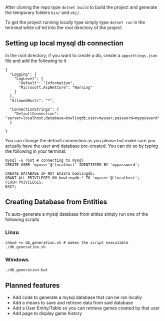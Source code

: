 After cloning the repo type `dotnet build` to build the project and generate the temporary folders `bin/` and `obj/`.

To get the project running locally type simply type `dotnet run` in the terminal while cd'ed into the root directory of the project

## Setting up local mysql db connection
In the root directory, if you want to create a db, create a `appsettings.json` file and add the following to it
```
{
  "Logging": {
    "LogLevel": {
      "Default": "Information",
      "Microsoft.AspNetCore": "Warning"
    }
  },
  "AllowedHosts": "*",

  "ConnectionStrings": {
    "DefaultConnection": "server=localhost;database=bowlingdb;user=myuser;password=mypassword"
  }

}
```
You can change the default connection as you please but make sure you actually have the user and database pre-created. You can do so by typing the following in your terminal:
```
mysql -u root # connecting to mysql
CREATE USER 'myuser'@'localhost' IDENTIFIED BY 'mypassword';

CREATE DATABASE IF NOT EXISTS bowlingdb;
GRANT ALL PRIVILEGES ON bowlingdb.* TO 'myuser'@'localhost';
FLUSH PRIVILEGES;
EXIT;

```


## Creating Database from Entities
To auto-generate a mysql database from etities simply run one of the following scripts
### Linxu
```
chmod +x db_generation.sh # makes the script executable
./db_generation.sh
```
### Windows
```
./db_generation.bat
```
## Planned features
- Add code to generate a mysql database that can be ran locally
- Add a means to save and retrieve data from said database
- Add a User Entity/Table so you can retrieve games created by that user
- Add page to display game history

